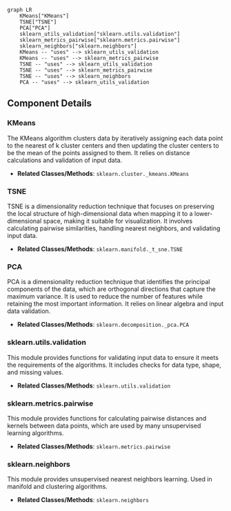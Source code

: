 ```mermaid
graph LR
    KMeans["KMeans"]
    TSNE["TSNE"]
    PCA["PCA"]
    sklearn_utils_validation["sklearn.utils.validation"]
    sklearn_metrics_pairwise["sklearn.metrics.pairwise"]
    sklearn_neighbors["sklearn.neighbors"]
    KMeans -- "uses" --> sklearn_utils_validation
    KMeans -- "uses" --> sklearn_metrics_pairwise
    TSNE -- "uses" --> sklearn_utils_validation
    TSNE -- "uses" --> sklearn_metrics_pairwise
    TSNE -- "uses" --> sklearn_neighbors
    PCA -- "uses" --> sklearn_utils_validation
```

## Component Details

### KMeans
The KMeans algorithm clusters data by iteratively assigning each data point to the nearest of k cluster centers and then updating the cluster centers to be the mean of the points assigned to them. It relies on distance calculations and validation of input data.
- **Related Classes/Methods**: `sklearn.cluster._kmeans.KMeans`

### TSNE
TSNE is a dimensionality reduction technique that focuses on preserving the local structure of high-dimensional data when mapping it to a lower-dimensional space, making it suitable for visualization. It involves calculating pairwise similarities, handling nearest neighbors, and validating input data.
- **Related Classes/Methods**: `sklearn.manifold._t_sne.TSNE`

### PCA
PCA is a dimensionality reduction technique that identifies the principal components of the data, which are orthogonal directions that capture the maximum variance. It is used to reduce the number of features while retaining the most important information. It relies on linear algebra and input data validation.
- **Related Classes/Methods**: `sklearn.decomposition._pca.PCA`

### sklearn.utils.validation
This module provides functions for validating input data to ensure it meets the requirements of the algorithms. It includes checks for data type, shape, and missing values.
- **Related Classes/Methods**: `sklearn.utils.validation`

### sklearn.metrics.pairwise
This module provides functions for calculating pairwise distances and kernels between data points, which are used by many unsupervised learning algorithms.
- **Related Classes/Methods**: `sklearn.metrics.pairwise`

### sklearn.neighbors
This module provides unsupervised nearest neighbors learning. Used in manifold and clustering algorithms.
- **Related Classes/Methods**: `sklearn.neighbors`
